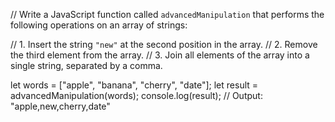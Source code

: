 // Write a JavaScript function called `advancedManipulation` that performs the following operations on an array of strings:

// 1. Insert the string `"new"` at the second position in the array.
// 2. Remove the third element from the array.
// 3. Join all elements of the array into a single string, separated by a comma.

let words = ["apple", "banana", "cherry", "date"];
let result = advancedManipulation(words);
console.log(result); // Output: "apple,new,cherry,date"